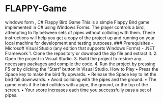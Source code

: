
# FLAPPY-Game
windows form , C# 
Flappy Bird Game
 This is a simple Flappy Bird game implemented in C# using Windows Forms. The player controls a bird, attempting to fly between sets of pipes without colliding with them. 
These instructions will help you get a copy of the project up and running on your local machine for development and testing purposes. ### Prerequisites - Microsoft Visual Studio (any edition that supports Windows Forms) - .NET Framework 
     1. Clone the repository or download the zip file and extract it. 
2.	Open the project in Visual Studio.
3.	Build the project to restore any necessary packages and compile the code.
4.	Run the project by pressing F5 or by clicking the "Start" button in Visual Studio.
How to Play
•	Press the Space key to make the bird fly upwards.
•	Release the Space key to let the bird fall downwards.
•	Avoid colliding with the pipes and the ground.
•	The game ends if the bird collides with a pipe, the ground, or the top of the screen.
•	Your score increases each time you successfully pass a set of pipes.
